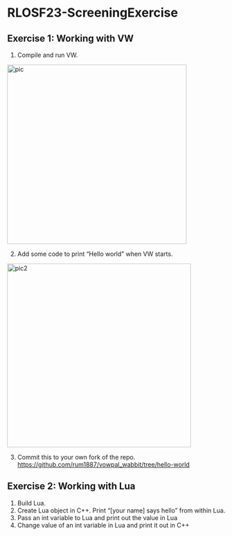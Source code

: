 # RLOSF23-ScreeningExercise

## Exercise 1: Working with VW
1. Compile and run VW.
<img width="414" alt="pic" src="https://user-images.githubusercontent.com/57267583/228522332-188248c1-21f4-4441-83a9-06fe548a2f40.png">

2. Add some code to print “Hello world” when VW starts.
<img width="424" alt="pic2" src="https://user-images.githubusercontent.com/57267583/228522754-7a69e7ca-10b3-4c2c-9c19-5b0d9361a73c.png">

3. Commit this to your own fork of the repo.<br>
https://github.com/rum1887/vowpal_wabbit/tree/hello-world 

## Exercise 2: Working with Lua

1. Build Lua.
2. Create Lua object in C++. Print “[your name] says hello” from within Lua.
3. Pass an int variable to Lua and print out the value in Lua
4. Change value of an int variable in Lua and print it out in C++
